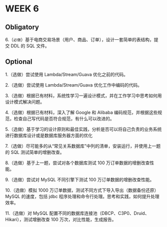 # WEEK 6

## Obligatory

6.（`必做`）基于电商交易场景（用户、商品、订单），设计一套简单的表结构，提交 DDL 的 SQL 文件。


## Optional

1.（选做）尝试使用 Lambda/Stream/Guava 优化之前的代码。

2.（选做）尝试使用 Lambda/Stream/Guava 优化工作中编码的代码。

3.（选做）根据已有材料，系统性学习一遍设计模式，并在工作学习中思考如何用设计模式解决问题。

4.（选做）根据已有材料，深入了解 Google 和 Alibaba 编码规范，并根据这些规范，检查自己写代码是否符合规范，有什么可以改进的。

5.（选做）基于学习的设计原则和最佳实践，分析是否可以将自己负责的业务系统进行数据库设计或是数据库服务器方面的优化

7.（选做）尽可能多的从“常见关系数据库”中列的清单，安装运行，并使用上一题的 SQL 测试简单的增删改查。

8.（选做）基于上一题，尝试对各个数据库测试 100 万订单数据的增删改查性能。

9.（选做）尝试对 MySQL 不同引擎下测试 100 万订单数据的增删改查性能。

10.（选做）模拟 1000 万订单数据，测试不同方式下导入导出（数据备份还原）MySQL 的速度，包括 jdbc 程序处理和命令行处理。思考和实践，如何提升处理效率。

11.（选做）对 MySQL 配置不同的数据库连接池（DBCP、C3P0、Druid、Hikari），测试增删改查 100 万次，对比性能，生成报告。


